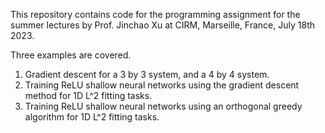 This repository contains code for the programming assignment for the summer lectures by Prof. Jinchao Xu at CIRM, Marseille, France, July 18th 2023. 

Three examples are covered.
1. Gradient descent for a 3 by 3 system, and a 4 by 4 system.
2. Training ReLU shallow neural networks using the gradient descent method for 1D L^2 fitting tasks.
3. Training ReLU shallow neural networks using an orthogonal greedy algorithm for 1D L^2 fitting tasks. 
